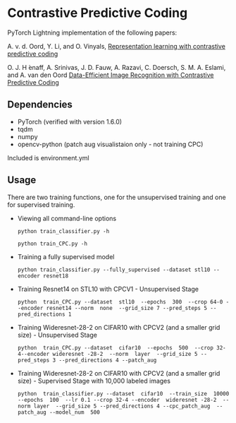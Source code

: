 # Contrastive Predictive Coding
PyTorch Lightning implementation of the following papers:

A. v. d. Oord, Y. Li, and O. Vinyals, [Representation learning with contrastive predictive coding](https://arxiv.org/abs/1807.03748)

O. J. H ́enaff, A. Srinivas, J. D. Fauw, A. Razavi, C. Doersch, S. M. A. Eslami, and A. van den Oord [Data-Efficient Image Recognition with Contrastive Predictive Coding](https://arxiv.org/abs/1905.09272>)

## Dependencies
* PyTorch (verified with version 1.6.0)
* tqdm
* numpy
* opencv-python (patch aug visualistaion only - not training CPC)

Included is environment.yml 

## Usage
There are two training functions, one for the unsupervised training and one for supervised training.

* Viewing all command-line options
    ```
    python train_classifier.py -h
    ```
    ```
    python train_CPC.py -h
    ```
* Training a fully supervised model
    ```
    python train_classifier.py --fully_supervised --dataset stl10 --encoder resnet18
    ```
* Training Resnet14 on STL10 with CPCV1 - Unsupervised Stage
    ```
    python  train_CPC.py --dataset  stl10  --epochs  300  --crop 64-0 --encoder resnet14 --norm  none  --grid_size 7 --pred_steps 5 --pred_directions 1
    ```
*  Training Wideresnet-28-2 on CIFAR10 with CPCV2 (and a smaller grid size) - Unsupervised Stage
    ```
    python  train_CPC.py --dataset  cifar10  --epochs  500  --crop 32-4--encoder wideresnet -28-2  --norm  layer  --grid_size 5 --pred_steps 3 --pred_directions 4 --patch_aug 
    ```
*  Training Wideresnet-28-2 on CIFAR10 with CPCV2 (and a smaller grid size) - Supervised Stage with 10,000 labeled images
    ```
    python  train_classifier.py --dataset  cifar10  --train_size  10000 --epochs  100  --lr 0.1 --crop 32-4 --encoder  wideresnet -28-2  --norm layer  --grid_size 5 --pred_directions 4 --cpc_patch_aug  --patch_aug --model_num  500    
    ```
